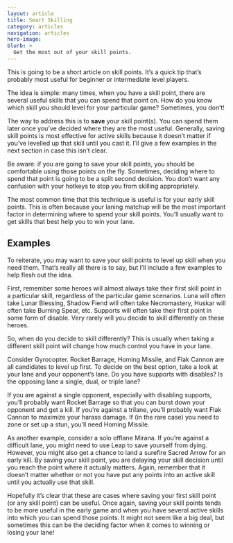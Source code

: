 ```yaml
---
layout: article
title: Smart Skilling
category: articles
navigation: articles
hero-image:
blurb: >
  Get the most out of your skill points.
---
```


This is going to be a short article on skill points. It’s a quick tip that’s probably most useful for beginner or intermediate level players.

The idea is simple: many times, when you have a skill point, there are several useful skills that you can spend that point on. How do you know which skill you should level for your particular game? Sometimes, you don’t!

The way to address this is to **save** your skill point(s). You can spend them later once you’ve decided where they are the most useful. Generally, saving skill points is most effective for active skills because it doesn’t matter if you’ve levelled up that skill until you cast it. I’ll give a few examples in the next section in case this isn’t clear.

Be aware: if you are going to save your skill points, you should be comfortable using those points on the fly. Sometimes, deciding where to spend that point is going to be a split second decision. You don’t want any confusion with your hotkeys to stop you from skilling appropriately.

The most common time that this technique is useful is for your early skill points. This is often because your laning matchup will be the most important factor in determining where to spend your skill points. You’ll usually want to get skills that best help you to win your lane.

## Examples

To reiterate, you may want to save your skill points to level up skill when you need them. That’s really all there is to say, but I’ll include a few examples to help flesh out the idea.

First, remember some heroes will almost always take their first skill point in a particular skill, regardless of the particular game scenarios. Luna will often take Lunar Blessing, Shadow Fiend will often take Necromastery, Huskar will often take Burning Spear, etc. Supports will often take their first point in some form of disable. Very rarely will you decide to skill differently on these heroes.

So, when do you decide to skill differently? This is usually when taking a different skill point will change how much control you have in your lane.

Consider Gyrocopter. Rocket Barrage, Homing Missile, and Flak Cannon are all candidates to level up first. To decide on the best option, take a look at your lane and your opponent’s lane. Do you have supports with disables? Is the opposing lane a single, dual, or triple lane?

If you are against a single opponent, especially with disabling supports, you’ll probably want Rocket Barrage so that you can burst down your opponent and get a kill. If you’re against a trilane, you’ll probably want Flak Cannon to maximize your harass damage. If (in the rare case) you need to zone or set up a stun, you’ll need Homing Missile.

As another example, consider a solo offlane Mirana. If you’re against a difficult lane, you might need to use Leap to save yourself from dying. However, you might also get a chance to land a surefire Sacred Arrow for an early kill. By saving your skill point, you are delaying your skill decision until you reach the point where it actually matters. Again, remember that it doesn’t matter whether or not you have put any points into an active skill until you actually use that skill.

Hopefully it’s clear that these are cases where saving your first skill point (or any skill point) can be useful. Once again, saving your skill points tends to be more useful in the early game and when you have several active skills into which you can spend those points. It might not seem like a big deal, but sometimes this can be the deciding factor when it comes to winning or losing your lane!